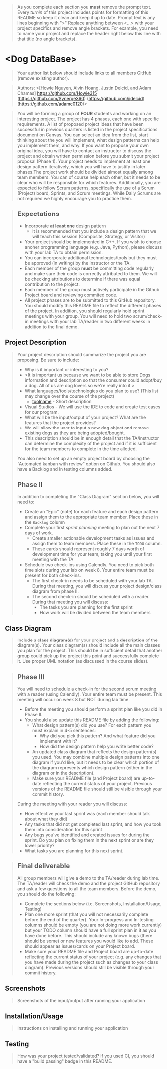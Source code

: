  > As you complete each section you **must** remove the prompt text. Every *turnin* of this project includes points for formatting of this README so keep it clean and keep it up to date. 
 > Prompt text is any lines beginning with "\>"
 > Replace anything between \<...\> with your project specifics and remove angle brackets. For example, you need to name your project and replace the header right below this line with that title (no angle brackets). 
# \<Dog DataBase\>
 > Your author list below should include links to all members GitHub (remove existing author).
 
 > Authors: \<[Howie Nguyen, Alvin Hoang, Justin Delcid, and Adam Chamas] https://github.com/Howie315 (https://github.com/Synerge360) (https://github.com/jjdelcid) (https://github.com/adamc0120)\>
 
 > You will be forming a group of **FOUR** students and working on an interesting project. The project has 4 phases, each one with specific requirements. A list of proposed project ideas that have been successful in previous quarters is listed in the project specifications document on Canvas. You can select an idea from the list, start thinking about the  you will implement, what design patterns can help you implement them, and why. If you want to propose your own original idea, you will have to contact an instructor to discuss the project and obtain written permission before you submit your project proposal (Phase 1). Your project needs to implement at least one design pattern iteratively, which you will have to justify in later phases.The project work should be divided almost equally among team members. You can of course help each other, but it needs to be clear who will be responsible for which features. Additionally, you are expected to follow Scrum patterns, specifically the use of a Scrum (Project) board, Sprints, and Scrum meetings. While Daily Scrums are not required we highly encourage you to practice them.

 
 > ## Expectations
 > * Incorporate **at least one** design pattern
 >   * It is recommended that you include a design pattern that we will teach this session (Composite, Strategy, or Visitor)
 > * Your project should be implemented in C++. If you wish to choose anoher programming language (e.g. Java, Python), please discuss with your lab TA to obtain permission.
 > * You can incorporate additional technologies/tools but they must be approved (in writing) by the instructor or the TA.
 > * Each member of the group **must** be committing code regularly and make sure their code is correctly attributed to them. We will be checking attributions to determine if there was equal contribution to the project.
 > * Each member of the group must actively participate in the Github Project board and reviewing commited code.
> * All project phases are to be submitted to this GitHub repository. You should modify this README file to reflect the different phases of the project. In addition, you should regularly hold sprint meetings with your group. You will need to hold two scrum/check-in meetings with your lab TA/reader in two different weeks in addition to the final demo.


## Project Description
 > Your project description should summarize the project you are proposing. Be sure to include:
 > * Why is it important or interesting to you?
 > * <It is important us because we want to be able to store Dogs information and description so that the consumer could adopt/buy a dog. All of us are dog lovers so we're really into it.>
 > * What languages/tools/technologies do you plan to use? (This list may change over the course of the project)
 >   * [toolname](link) - Short description
 >  * Visual Studios - We will use the IDE to code and create test cases for our program.
 > * What will be the input/output of your project? What are the features that the project provides?
 > * We will allow the user to input a new dog object and remove existing dogs as they are being adopted/bought. 
 > * This description should be in enough detail that the TA/instructor can determine the complexity of the project and if it is sufficient for the team members to complete in the time allotted. 
 > 
 > You also need to set up an empty project board by choosing the  “Automated kanban with review” option on Github. You should also have a Backlog and In testing columns added.
 > ## Phase II
 > In addition to completing the "Class Diagram" section below, you will need to:
 > * Create an "Epic" (note) for each feature and each design pattern and assign them to the appropriate team member. Place these in the `Backlog` column
 > * Complete your first *sprint planning* meeting to plan out the next 7 days of work.
 >   * Create smaller actionable development tasks as issues and assign them to team members. Place these in the `TODO` column.
 >   * These cards should represent roughly 7 days worth of development time for your team, taking you until your first meeting with the TA
 > * Schedule two check-ins using Calendly. You need to pick both time slots during your lab on week 8. Your entire team must be present for both check-ins.
 >   * The first check-in needs to be scheduled with your lab TA. During that meeting, you will discuss your project design/class diagram from phase II.
 >   * The second check-in should be scheduled with a reader. During that meeting you will discuss:
 >     * The tasks you are planning for the first sprint
 >     * How work will be divided between the team members

## Class Diagram
 > Include a **class diagram(s)** for your project and a **description** of the diagram(s). Your class diagram(s) should include all the main classes you plan for the project. This should be in sufficient detail that another group could pick up the project this point and successfully complete it. Use proper UML notation (as discussed in the course slides).
 
 > ## Phase III
 > You will need to schedule a check-in for the second scrum meeting with a reader (using Calendly). Your entire team must be present. This meeting will occur on week 8 but NOT during lab time.
 > * Before the meeting you should perform a sprint plan like you did in Phase II.
 > * You should also update this README file by adding the following:
 >   * What design pattern(s) did you use? For each pattern you must explain in 4-5 sentences:
 >     * Why did you pick this pattern? And what feature did you implement with it?
 >     * How did the design pattern help you write better code?
 >   * An updated class diagram that reflects the design pattern(s) you used. You may combine multiple design patterns into one diagram if you'd like, but it needs to be clear which portion of the diagram represents which design pattern (either in the diagram or in the description).
 >   * Make sure your README file (and Project board) are up-to-date reflecting the current status of your project. Previous versions of the README file should still be visible through your commit history.
> 
> During the meeting with your reader you will discuss: 
 > * How effective your last sprint was (each member should talk about what they did)
 > * Any tasks that did not get completed last sprint, and how you took them into consideration for this sprint
 > * Any bugs you've identified and created issues for during the sprint. Do you plan on fixing them in the next sprint or are they lower priority?
 > * What tasks you are planning for this next sprint.

 
 > ## Final deliverable
 > All group members will give a demo to the TA/reader during lab time. The TA/reader will check the demo and the project GitHub repository and ask a few questions to all the team members. 
 > Before the demo, you should do the following:
 > * Complete the sections below (i.e. Screenshots, Installation/Usage, Testing)
 > * Plan one more sprint (that you will not necessarily complete before the end of the quarter). Your In-progress and In-testing columns should be empty (you are not doing more work currently) but your TODO column should have a full sprint plan in it as you have done before. This should include any known bugs (there should be some) or new features you would like to add. These should appear as issues/cards on your Project board.
 > * Make sure your README file and Project board are up-to-date reflecting the current status of your project (e.g. any changes that you have made during the project such as changes to your class diagram). Previous versions should still be visible through your commit history. 
 
 ## Screenshots
 > Screenshots of the input/output after running your application
 ## Installation/Usage
 > Instructions on installing and running your application
 ## Testing
 > How was your project tested/validated? If you used CI, you should have a "build passing" badge in this README.
 
